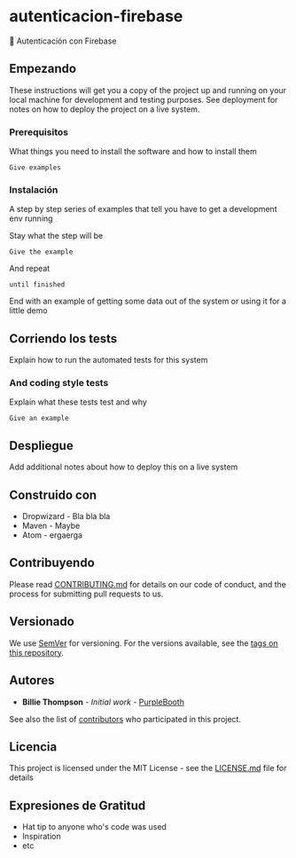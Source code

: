 # autenticacion-firebase
:closed_lock_with_key: Autenticación con Firebase


## Empezando

These instructions will get you a copy of the project up and running on your local machine for development and testing purposes. See deployment for notes on how to deploy the project on a live system.

### Prerequisitos

What things you need to install the software and how to install them

```
Give examples
```

### Instalación
A step by step series of examples that tell you have to get a development env running

Stay what the step will be

```
Give the example
```

And repeat

```
until finished
```

End with an example of getting some data out of the system or using it for a little demo

## Corriendo los tests

Explain how to run the automated tests for this system


### And coding style tests

Explain what these tests test and why

```
Give an example
```

## Despliegue

Add additional notes about how to deploy this on a live system

## Construido con

* Dropwizard - Bla bla bla
* Maven - Maybe
* Atom - ergaerga

## Contribuyendo

Please read [CONTRIBUTING.md](CONTRIBUTING.md) for details on our code of conduct, and the process for submitting pull requests to us.

## Versionado

We use [SemVer](http://semver.org/) for versioning. For the versions available, see the [tags on this repository](https://github.com/your/project/tags). 

## Autores

* **Billie Thompson** - *Initial work* - [PurpleBooth](https://github.com/PurpleBooth)

See also the list of [contributors](https://github.com/your/project/contributors) who participated in this project.

## Licencia

This project is licensed under the MIT License - see the [LICENSE.md](LICENSE.md) file for details

## Expresiones de Gratitud

* Hat tip to anyone who's code was used
* Inspiration
* etc

